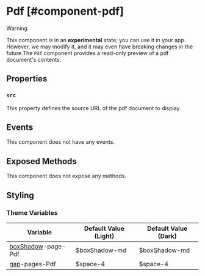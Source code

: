 # Pdf [#component-pdf]

>[!WARNING]
> This component is in an **experimental** state; you can use it in your app. However, we may modify it, and it may even have breaking changes in the future.The `Pdf` component provides a read-only preview of a pdf document's contents.

## Properties

### `src`

This property defines the source URL of the pdf document to display.

## Events

This component does not have any events.

## Exposed Methods

This component does not expose any methods.

## Styling

### Theme Variables

| Variable | Default Value (Light) | Default Value (Dark) |
| --- | --- | --- |
| [boxShadow](../styles-and-themes/common-units/#boxShadow)-page-Pdf | $boxShadow-md | $boxShadow-md |
| [gap](../styles-and-themes/common-units/#size)-pages-Pdf | $space-4 | $space-4 |
